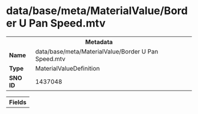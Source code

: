 <h1>data/base/meta/MaterialValue/Border U Pan Speed.mtv</h1><table><tr><th colspan="100%">Metadata</th></tr><tr><td><b>Name</b></td><td>data/base/meta/MaterialValue/Border U Pan Speed.mtv</td></tr><tr><td><b>Type</b></td><td>MaterialValueDefinition</td></tr><tr><td><b>SNO ID</b></td><td>1437048</td></tr></table>

<table><tr><th colspan="100%">Fields</th></tr></table>

